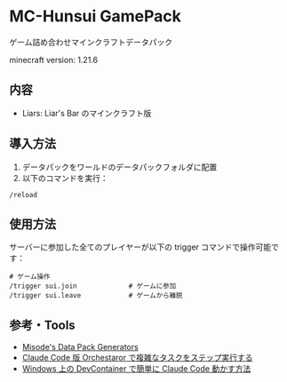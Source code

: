# MC-Hunsui GamePack

ゲーム詰め合わせマインクラフトデータパック

minecraft version: 1.21.6

## 内容

- Liars: Liar's Bar のマインクラフト版

## 導入方法

1. データパックをワールドのデータパックフォルダに配置
2. 以下のコマンドを実行：

```minecraft
/reload
```

## 使用方法

サーバーに参加した全てのプレイヤーが以下の trigger コマンドで操作可能です：

```minecraft
# ゲーム操作
/trigger sui.join             # ゲームに参加
/trigger sui.leave            # ゲームから離脱
```

## 参考・Tools

- [Misode's Data Pack Generators](https://misode.github.io)
- [Claude Code 版 Orchestaror で複雑なタスクをステップ実行する](https://zenn.dev/mizchi/articles/claude-code-orchestrator)
- [Windows 上の DevContainer で簡単に Claude Code 動かす方法](https://zenn.dev/taichi/articles/a4ea249f7d0f6b)
